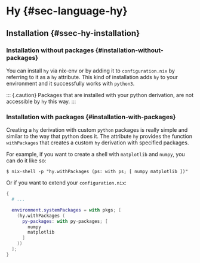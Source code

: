 # Hy {#sec-language-hy}

## Installation {#ssec-hy-installation}

### Installation without packages {#installation-without-packages}

You can install `hy` via nix-env or by adding it to `configuration.nix` by referring to it as a `hy` attribute. This kind of installation adds `hy` to your environment and it successfully works with `python3`.

::: {.caution}
Packages that are installed with your python derivation, are not accessible by `hy` this way.
:::

### Installation with packages {#installation-with-packages}

Creating a `hy` derivation with custom `python` packages is really simple and similar to the way that python does it. The attribute `hy` provides the function `withPackages` that creates a custom `hy` derivation with specified packages.

For example, if you want to create a shell with `matplotlib` and `numpy`, you can do it like so:

```ShellSession
$ nix-shell -p "hy.withPackages (ps: with ps; [ numpy matplotlib ])"
```

Or if you want to extend your `configuration.nix`:
```nix
{
  # ...

  environment.systemPackages = with pkgs; [
    (hy.withPackages (
      py-packages: with py-packages; [
        numpy
        matplotlib
      ]
    ))
  ];
}
```
